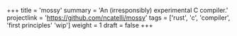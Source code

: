 +++
title = 'mossy'
summary = 'An (irresponsibly) experimental C compiler.'
projectlink = 'https://github.com/ncatelli/mossy'
tags = ['rust', 'c', 'compiler', 'first principles' 'wip']
weight = 1
draft = false
+++
